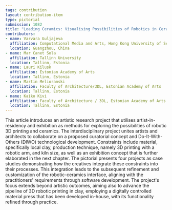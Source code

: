 ```yaml
---
tags: contribution
layout: contribution-item
type: pictorial
submission: 1082
title: "Loading Ceramics: Visualising Possibilities of Robotics in Ceramics"
contributors: 
- name: Varvara Guljajeva
  affiliation: Computational Media and Arts, Hong Kong University of Science and Technology
  location: Guangzhou, China
- name: Mar Canet Sola
  affiliation: Tallinn University
  location: Tallinn, Estonia
- name: Lauri Kilusk
  affiliation: Estonian Academy of Arts
  location: Tallinn, Estonia
- name: Martin Melioranski
  affiliation: Faculty of Architecture/3DL, Estonian Academy of Arts
  location: Tallinn, Estonia
- name: Kaiko Kivi
  affiliation: Faculty of Architecture / 3DL, Estonian Academy of Arts
  location: Tallinn, Estonia
---
```


This article introduces an artistic research project that utilises
artist-in-residency and exhibition as methods for exploring the
possibilities of robotic 3D printing and ceramics. The interdisciplinary
project unites artists and architects to collaborate on a proposed
curatorial concept and Do-It-With-Others (DIWO) technological
development. Constraints include material, specifically local clay,
production technique, namely 3D printing with a robotic arm, and kiln
size, as well as an exhibition concept that is further elaborated in the
next chapter. The pictorial presents four projects as case studies
demonstrating how the creatives integrate these constraints into their
processes. This integration leads to the subsequent refinement and
customization of the robotic-ceramics interface, aligning with the
practitioners\' requirements through software development. The
project\'s focus extends beyond artistic outcomes, aiming also to
advance the pipeline of 3D robotic printing in clay, employing a
digitally controlled material press that has been developed in-house,
with its functionality refined through practice.




